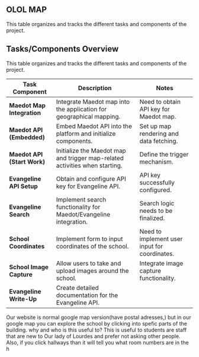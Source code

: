 ## OLOL MAP

This table organizes and tracks the different tasks and components of the project. 
## Tasks/Components Overview

This table organizes and tracks the different tasks and components of the project.

| Task Component            | Description                                                                 | Notes                                                                 |
|---------------------------|-----------------------------------------------------------------------------|-----------------------------------------------------------------------|
| **Maedot Map Integration** | Integrate Maedot map into the application for geographical mapping.         | Need to obtain API key for Maedot map.                               |
| **Maedot API (Embedded)**  | Embed Maedot API into the platform and initialize components.               | Set up map rendering and data fetching.                               |
| **Maedot API (Start Work)**| Initialize the Maedot map and trigger map-related activities when starting. | Define the trigger mechanism.                                        |
| **Evangeline API Setup**   | Obtain and configure API key for Evangeline API.                            | API key successfully configured.                                      |
| **Evangeline Search**      | Implement search functionality for Maedot/Evangeline integration.           | Search logic needs to be finalized.                                   |
| **School Coordinates**     | Implement form to input coordinates of the school.                         | Need to implement user input for coordinates.                         |
| **School Image Capture**   | Allow users to take and upload images around the school.                    | Integrate image capture functionality.                                |
| **Evangeline Write-Up**    | Create detailed documentation for the Evangeline API.                      


Our website is normal google map version(have postal adresses,) but in our google map you can explore the school by clicking into spefic parts of the building.
why and who is this useful to?
This is useful to students are staff that are new to Our lady of Lourdes and prefer not asking other people. Also, if you click hallways than it will tell you what room numbers are in the h

